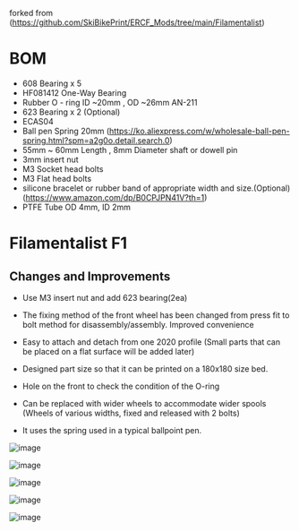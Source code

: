 forked from (https://github.com/SkiBikePrint/ERCF_Mods/tree/main/Filamentalist)

# BOM

- 608 Bearing x 5
- HF081412 One-Way Bearing
- Rubber O - ring ID ~20mm , OD ~26mm AN-211
- 623 Bearing x 2 (Optional)
- ECAS04
- Ball pen Spring 20mm (https://ko.aliexpress.com/w/wholesale-ball-pen-spring.html?spm=a2g0o.detail.search.0)
- 55mm ~ 60mm Length , 8mm Diameter shaft or dowell pin
- 3mm insert nut
- M3 Socket head bolts
- M3 Flat head bolts
- silicone bracelet or rubber band of appropriate width and size.(Optional) (https://www.amazon.com/dp/B0CPJPN41V?th=1)
- PTFE Tube OD 4mm, ID 2mm

# Filamentalist F1

## Changes and Improvements

- Use M3 insert nut and add 623 bearing(2ea)

- The fixing method of the front wheel has been changed from press fit to bolt method for disassembly/assembly.
Improved convenience

- Easy to attach and detach from one 2020 profile (Small parts that can be placed on a flat surface will be added later)
  
- Designed part size so that it can be printed on a 180x180 size bed.

- Hole on the front to check the condition of the O-ring

- Can be replaced with wider wheels to accommodate wider spools (Wheels of various widths, fixed and released with 2 bolts)

- It uses the spring used in a typical ballpoint pen.

![image](https://github.com/v6cl/Filamentalist_Mods/assets/16078263/146c3f41-5227-4420-bd97-01c199462e40)

![image](https://github.com/v6cl/Filamentalist_Mods/assets/16078263/e04a2d19-c1c9-4b91-99a6-11e647e1dc45)

![image](https://github.com/v6cl/Filamentalist_Mods/assets/16078263/7ff9b36a-fe77-4eb4-95d5-1644e0794b8c)

![image](https://github.com/v6cl/Filamentalist_Mods/assets/16078263/d86f995b-b98c-4147-bb76-498b45504d8c)

![image](https://github.com/v6cl/Filamentalist_Mods/assets/16078263/51d31d76-47e2-44dd-a50c-de8a2f97c990)
